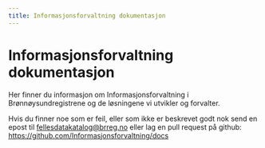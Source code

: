 ```yaml
---
title: Informasjonsforvaltning dokumentasjon
---
```


# Informasjonsforvaltning dokumentasjon

Her finner du informasjon om Informasjonsforvaltning i Brønnøysundregistrene og de løsningene vi utvikler og forvalter.

Hvis du finner noe som er feil, eller som ikke er beskrevet godt nok send en epost til [fellesdatakatalog@brreg.no](mailto:fellesdatakatalog@brreg.no) eller lag en pull request på github: https://github.com/Informasjonsforvaltning/docs
